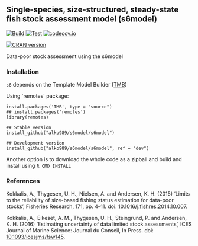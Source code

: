 ## Single-species, size-structured, steady-state fish stock assessment model (s6model)

[![Build](https://github.com/alko989/s6model/actions/workflows/install.yml/badge.svg)](https://github.com/alko989/s6model/actions/workflows/install.yml) 
[![Test](https://github.com/alko989/s6model/actions/workflows/test.yml/badge.svg)](https://github.com/alko989/s6model/actions/workflows/test.yml)
[![codecov.io](https://codecov.io/github/alko989/s6model/coverage.svg?branch=rewrite)](https://codecov.io/github/alko989/s6model?branch=rewrite)

[![CRAN version](http://www.r-pkg.org/badges/version/s6model)](http://cran.r-project.org/package=s6model)

Data-poor stock assessment using the s6model


### Installation
`s6` depends on the Template Model Builder ([TMB](https://tmb-project.org))

Using `remotes' package:

``` 
install.packages('TMB', type = "source")
## install.packages('remotes')
library(remotes)

## Stable version
install_github("alko989/s6model/s6model")

## Development version
install_github("alko989/s6model/s6model", ref = "dev")
```

Another option is to download the whole code as a zipball and build and install using ```R CMD INSTALL```

### References
Kokkalis, A., Thygesen, U. H., Nielsen, A. and Andersen, K. H. (2015) ‘Limits to the reliability of size-based fishing status estimation for data-poor stocks’, Fisheries Research, 171, pp. 4–11. doi: [10.1016/j.fishres.2014.10.007](https://dx.doi.org/10.1016/j.fishres.2014.10.007).

Kokkalis, A., Eikeset, A. M., Thygesen, U. H., Steingrund, P. and Andersen, K. H. (2016) ‘Estimating uncertainty of data limited stock assessments’, ICES Journal of Marine Science: Journal du Conseil, In Press. doi: [10.1093/icesjms/fsw145](https://dx.doi.org/10.1093/icesjms/fsw145).
